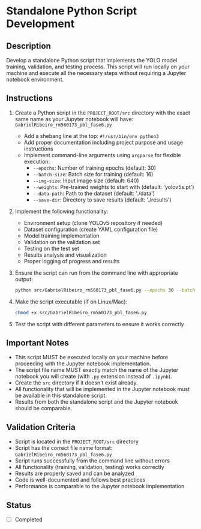 # Standalone Python Script Development

## Description

Develop a standalone Python script that implements the YOLO model training, validation, and testing process. This script will run locally on your machine and execute all the necessary steps without requiring a Jupyter notebook environment.

## Instructions

1. Create a Python script in the `PROJECT_ROOT/src` directory with the exact same name as your Jupyter notebook will have: `GabrielRibeiro_rm560173_pbl_fase6.py`

   - Add a shebang line at the top: `#!/usr/bin/env python3`
   - Add proper documentation including project purpose and usage instructions
   - Implement command-line arguments using `argparse` for flexible execution:
     - `--epochs`: Number of training epochs (default: 30)
     - `--batch-size`: Batch size for training (default: 16)
     - `--img-size`: Input image size (default: 640)
     - `--weights`: Pre-trained weights to start with (default: 'yolov5s.pt')
     - `--data-path`: Path to the dataset (default: './data')
     - `--save-dir`: Directory to save results (default: './results')

2. Implement the following functionality:
   - Environment setup (clone YOLOv5 repository if needed)
   - Dataset configuration (create YAML configuration file)
   - Model training implementation
   - Validation on the validation set
   - Testing on the test set
   - Results analysis and visualization
   - Proper logging of progress and results

3. Ensure the script can run from the command line with appropriate output:

   ```bash
   python src/GabrielRibeiro_rm560173_pbl_fase6.py --epochs 30 --batch-size 16
   ```

4. Make the script executable (if on Linux/Mac):

   ```bash
   chmod +x src/GabrielRibeiro_rm560173_pbl_fase6.py
   ```

5. Test the script with different parameters to ensure it works correctly

## Important Notes

- This script MUST be executed locally on your machine before proceeding with the Jupyter notebook implementation.
- The script file name MUST exactly match the name of the Jupyter notebook you will create (with `.py` extension instead of `.ipynb`).
- Create the `src` directory if it doesn't exist already.
- All functionality that will be implemented in the Jupyter notebook must be available in this standalone script.
- Results from both the standalone script and the Jupyter notebook should be comparable.

## Validation Criteria

- Script is located in the `PROJECT_ROOT/src` directory
- Script has the correct file name format: `GabrielRibeiro_rm560173_pbl_fase6.py`
- Script runs successfully from the command line without errors
- All functionality (training, validation, testing) works correctly
- Results are properly saved and can be analyzed
- Code is well-documented and follows best practices
- Performance is comparable to the Jupyter notebook implementation

## Status

- [ ] Completed
